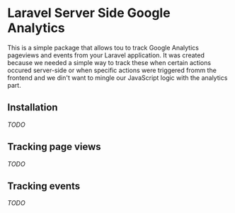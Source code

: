 # Laravel Server Side Google Analytics

This is a simple package that allows tou to track Google Analytics pageviews and
events from your Laravel application. It was created because we needed a simple
way to track these when certain actions occured server-side or when specific actions
were triggered fromm the frontend and we din't want to mingle our JavaScript
logic with the analytics part.

## Installation

_TODO_

## Tracking page views

_TODO_

## Tracking events

_TODO_
